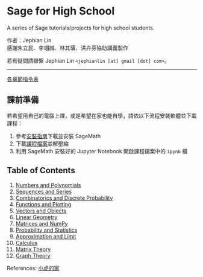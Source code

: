 # Sage for High School
A series of Sage tutorials/projects for high school students.

作者：Jephian Lin  
感謝朱立民、李翊誠、林其璜、洪卉芬協助講義製作

若有疑問請聯繫 Jephian Lin `<jephianlin [at] gmail [dot] com>`。

---

[各章節指令表](https://hackmd.io/@jlch3554/S16G7gv8I)

## 課前準備
若希望用自己的電腦上課，或是希望在家也能自學，請依以下流程安裝軟體並下載課程：  
1. 參考[安裝指南](https://docs.google.com/document/d/1CXc1Aw8qA_jpN2mar-i7Ik3jB3fswXYkGp9ww4Rb_QU/edit?usp=sharing)下載並安裝 SageMath
2. 下載[課程檔案](https://github.com/jephianlin/outreach/raw/master/Sage4HS/Sage4HS.zip)並解壓縮
3. 利用 SageMath 安裝好的 Jupyter Notebook 開啟課程檔案中的 `ipynb` 檔

## Table of Contents
1. [Numbers and Polynomials](01-Numbers-and-Polynomials.ipynb)
2. [Sequences and Series](02-Sequences-and-Series.ipynb)
3. [Combinatorics and Discrete Probability](03-Combinatorics-and-Discrete-Probability.ipynb)
4. [Functions and Plotting](04-Functions-and-Plotting.ipynb)
5. [Vectors and Objects](05-Vectors-and-Objects.ipynb)
6. [Linear Geometry](06-Linear-Geometry.ipynb)
7. [Matrices and NumPy](07-Matrices-and-NumPy.ipynb)
8. [Probability and Statistics](08-Probability-and-Statistics.ipynb)
9. [Approximation and Limit](09-Approximation-and-Limit.ipynb)
10. [Calculus](10-Calculus.ipynb)
11. [Matrix Theory](11-Matrix-Theory.ipynb) 
12. [Graph Theory](12-Graph-Theory.ipynb)

References: [小虎的家](https://sites.google.com/view/smallhuu/%E6%95%99%E5%AD%B8%E8%B3%87%E6%96%99)
